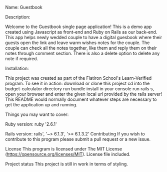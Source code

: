 
Name: Guestbook


Description:

 Welcome to the Guestbook single page application! This is a demo app created using Javascript as front-end and Ruby on Rails as our back-end. This app helps newly wedded couple to have a digital guesbook where their guests open the link and leave warm wishes notes for the couple. The couple can check all the notes together, like them and reply them on their notes through comment section. There is also a delete option to delete any note if required.

Installation:

 This project was created as part of the Flatiron School's Learn-Verified program. To see it in action: download or clone this project cd into the budget-calculator directory run bundle install in your console run rails s, open your browser and enter the given local url provided by the rails server! This README would normally document whatever steps are necessary to get the application up and running.

Things you may want to cover:

Ruby version:
ruby '2.6.1'

Rails version: rails', '~> 6.1.3', '>= 6.1.3.2'
Contributing If you wish to contribute to this program please submit a pull request or a new issue.

License This program is licensed under The MIT License (https://opensource.org/licenses/MIT). License file included.

Project status This project is still in work in terms of styling.